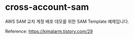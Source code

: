 # cross-account-sam

AWS SAM 교차 계정 배포 데모를 위한 SAM Template 예제입니다.

Reference: https://kimalarm.tistory.com/29